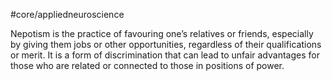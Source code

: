 #core/appliedneuroscience 

Nepotism is the practice of favouring one’s relatives or friends, especially by giving them jobs or other opportunities, regardless of their qualifications or merit. It is a form of discrimination that can lead to unfair advantages for those who are related or connected to those in positions of power.
